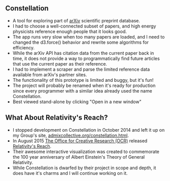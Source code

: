 ## Constellation
* A tool for exploring part of [arXiv](arxiv.org) scientific preprint database.
* I had to choose a well-connected subset of papers, and high energy physicists reference enough people that it looks good.
* The app runs very slow when too many papers are loaded, and I need to changed the d3.force() behavior and rewrite some algorithms for efficiency.
* While the arXiv API has citation data from the current paper back in time, it does not provide a way to programmatically find future articles that use the current paper as their reference.
* I had to implement a scraper and parse the limited reference data available from arXiv's partner sites. 
* The functionality of this prototype is limited and buggy, but it's fun!
* The project will probably be renamed when it's ready for production since every programmer with a similar idea already used the name Constellation.
* Best viewed stand-alone by clicking "Open in a new window"

## What About Relativity's Reach?
* I stopped development on Constellation in October 2014 and left it up on my Group's site, [admixcollective.org/constellation.html](admixcollective.org/constellation.html).
* In August 2015 [The Office for Creative Research (OCR)](http://o-c-r.org/) released [Relativity's Reach](http://www.scientificamerican.com/sciam/assets/media/multimedia/0815-relativity/index.html).
* Their awesome interactive visualization was created to commemorate the 100 year anniversary of Albert Einstein's Theory of General Relativity.
* While Constellation is dwarfed by their project in scope and depth, it does have it's charms and I will continue working on it.